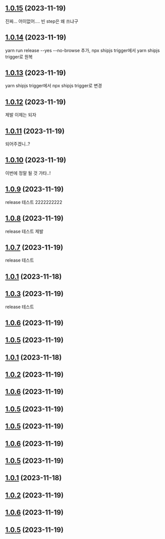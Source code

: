 ## [1.0.15](https://github.com/CHUGGU-ME/CHUGGU-ME-v2/compare/v1.0.14...v1.0.15) (2023-11-19)
진짜... 어이없어.... 빈 step은 왜 쓰냐구


## [1.0.14](https://github.com/CHUGGU-ME/CHUGGU-ME-v2/compare/v1.0.13...v1.0.14) (2023-11-19)
yarn run release --yes --no-browse 추가,
npx shipjs trigger에서 yarn shipjs trigger로 원복


## [1.0.13](https://github.com/CHUGGU-ME/CHUGGU-ME-v2/compare/v1.0.12...v1.0.13) (2023-11-19)
yarn shipjs trigger에서 npx shipjs trigger로 변경


## [1.0.12](https://github.com/CHUGGU-ME/CHUGGU-ME-v2/compare/v1.0.11...v1.0.12) (2023-11-19)
제발 이제는 되자


## [1.0.11](https://github.com/CHUGGU-ME/CHUGGU-ME-v2/compare/v1.0.10...v1.0.11) (2023-11-19)
되어주겠니..?


## [1.0.10](https://github.com/CHUGGU-ME/CHUGGU-ME-v2/compare/v1.0.9...v1.0.10) (2023-11-19)
이번에 정말 될 것 가타..!


## [1.0.9](https://github.com/CHUGGU-ME/CHUGGU-ME-v2/compare/v1.0.8...v1.0.9) (2023-11-19)
release 테스트 2222222222


## [1.0.8](https://github.com/CHUGGU-ME/CHUGGU-ME-v2/compare/v1.0.7...v1.0.8) (2023-11-19)
release 테스트 제발


## [1.0.7](https://github.com/CHUGGU-ME/CHUGGU-ME-v2/compare/v1.0.1...v1.0.7) (2023-11-19)
release 테스트


## [1.0.1](https://github.com/CHUGGU-ME/CHUGGU-ME-v2/compare/v1.0.2...v1.0.1) (2023-11-18)



## [1.0.3](https://github.com/CHUGGU-ME/CHUGGU-ME-v2/compare/v1.0.6...v1.0.3) (2023-11-19)
release 테스트


## [1.0.6](https://github.com/CHUGGU-ME/CHUGGU-ME-v2/compare/v1.0.5...v1.0.6) (2023-11-19)



## [1.0.5](https://github.com/CHUGGU-ME/CHUGGU-ME-v2/compare/v1.0.1...v1.0.5) (2023-11-19)



## [1.0.1](https://github.com/CHUGGU-ME/CHUGGU-ME-v2/compare/v1.0.2...v1.0.1) (2023-11-18)



## [1.0.2](https://github.com/CHUGGU-ME/CHUGGU-ME-v2/compare/v1.0.6...v1.0.2) (2023-11-19)



## [1.0.6](https://github.com/CHUGGU-ME/CHUGGU-ME-v2/compare/v1.0.5...v1.0.6) (2023-11-19)



## [1.0.5](https://github.com/CHUGGU-ME/CHUGGU-ME-v2/compare/v1.0.1...v1.0.5) (2023-11-19)



## [1.0.5](https://github.com/CHUGGU-ME/CHUGGU-ME-v2/compare/v1.0.6...v1.0.5) (2023-11-19)



## [1.0.6](https://github.com/CHUGGU-ME/CHUGGU-ME-v2/compare/v1.0.5...v1.0.6) (2023-11-19)



## [1.0.5](https://github.com/CHUGGU-ME/CHUGGU-ME-v2/compare/v1.0.1...v1.0.5) (2023-11-19)



## [1.0.1](https://github.com/CHUGGU-ME/CHUGGU-ME-v2/compare/v1.0.2...v1.0.1) (2023-11-18)



## [1.0.2](https://github.com/CHUGGU-ME/CHUGGU-ME-v2/compare/v1.0.6...v1.0.2) (2023-11-19)



## [1.0.6](https://github.com/CHUGGU-ME/CHUGGU-ME-v2/compare/v1.0.5...v1.0.6) (2023-11-19)



## [1.0.5](https://github.com/CHUGGU-ME/CHUGGU-ME-v2/compare/v1.0.1...v1.0.5) (2023-11-19)



